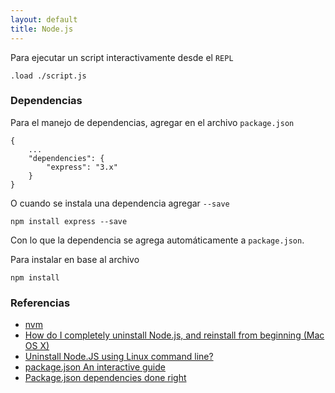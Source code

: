 ```yaml
---
layout: default
title: Node.js
---
```


Para ejecutar un script interactivamente desde el `REPL`

    .load ./script.js

### Dependencias

Para el manejo de dependencias, agregar en el archivo `package.json`

    {
        ...
        "dependencies": {
            "express": "3.x"
        }
    }

O cuando se instala una dependencia agregar `--save`

    npm install express --save

Con lo que la dependencia se agrega automáticamente a `package.json`.

Para instalar en base al archivo

    npm install

### Referencias

* [nvm](https://github.com/creationix/nvm)  
* [How do I completely uninstall Node.js, and reinstall from beginning (Mac OS X)](http://stackoverflow.com/questions/11177954/how-do-i-completely-uninstall-node-js-and-reinstall-from-beginning-mac-os-x)  
* [Uninstall Node.JS using Linux command line?](http://stackoverflow.com/questions/5650169/uninstall-node-js-using-linux-command-line)  
* [package.json An interactive guide](http://package.json.nodejitsu.com/)  
* [Package.json dependencies done right](http://blog.nodejitsu.com/package-dependencies-done-right)  

